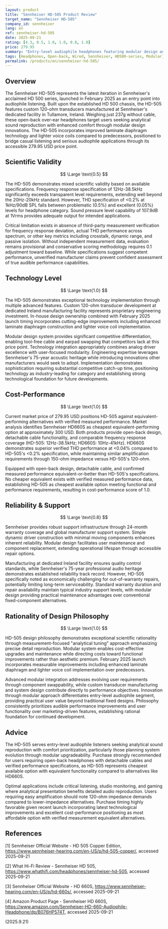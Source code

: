 ```yaml
---
layout: product
title: "Sennheiser HD-505 Product Review"
target_name: "Sennheiser HD-505"
company_id: sennheiser
lang: en
ref: sennheiser-hd-505
date: 2025-09-21
rating: [4.3, 0.5, 1.0, 1.0, 0.8, 1.0]
price: 279.95
summary: "Entry-level audiophile headphones featuring modular design and custom 120-ohm transducers, positioned between analytical neutrality and accessible comfort"
tags: [Headphones, Open-back, Wired, Sennheiser, HD500-series, Modular]
permalink: /products/en/sennheiser-hd-505/
---
```


## Overview

The Sennheiser HD-505 represents the latest iteration in Sennheiser's acclaimed HD 500 series, launched in February 2025 as an entry point into audiophile listening. Built upon the established HD 500 chassis, the HD-505 features custom 120-ohm transducers manufactured at Sennheiser's dedicated facility in Tullamore, Ireland. Weighing just 237g without cable, these open-back over-ear headphones target users seeking analytical sound reproduction with enhanced comfort through modular design innovations. The HD-505 incorporates improved laminate diaphragm technology and lighter voice coils compared to predecessors, positioned to bridge casual listening and serious audiophile applications through its accessible 279.95 USD price point.

## Scientific Validity

$$ \Large \text{0.5} $$

The HD-505 demonstrates mixed scientific validity based on available specifications. Frequency response specification of 12Hz-38.5kHz significantly exceeds transparent level requirements, extending well beyond the 20Hz-20kHz standard. However, THD specification of <0.2% at 1kHz/90dB SPL falls between problematic (0.5%) and excellent (0.05%) levels for headphone category. Sound pressure level capability of 107.9dB at 1Vrms provides adequate output for intended applications.

Critical limitation exists in absence of third-party measurement verification for frequency response deviation, actual THD performance across spectrum, or other key metrics including crosstalk, dynamic range, and passive isolation. Without independent measurement data, evaluation remains provisional and conservative scoring methodology requires 0.1 adjustment toward baseline. While specifications suggest competent performance, unverified manufacturer claims prevent confident assessment of true audible performance capabilities.

## Technology Level

$$ \Large \text{1.0} $$

The HD-505 demonstrates exceptional technology implementation through multiple advanced features. Custom 120-ohm transducer development at dedicated Ireland manufacturing facility represents proprietary engineering investment. In-house design ownership combined with February 2025 launch timing incorporates cutting-edge improvements including enhanced laminate diaphragm construction and lighter voice coil implementation.

Modular design system provides significant competitive differentiation, enabling tool-free cable and earpad swapping that competitors lack at this price point. Technology integration appropriately combines analog driver excellence with user-focused modularity. Engineering expertise leverages Sennheiser's 75-year acoustic heritage while introducing innovations other manufacturers would seek to adopt. Implementation demonstrates sophistication requiring substantial competitive catch-up time, positioning technology as industry-leading for category and establishing strong technological foundation for future developments.

## Cost-Performance

$$ \Large \text{1.0} $$

Current market price of 279.95 USD positions HD-505 against equivalent-performing alternatives with verified measured performance. Market analysis identifies Sennheiser HD660S as cheapest equivalent-performing option at approximately 300 USD. Both products provide open-back design, detachable cable functionality, and comparable frequency response coverage (HD-505: 12Hz-38.5kHz; HD660S: 10Hz-41kHz). HD660S demonstrates superior verified THD performance at <0.04% compared to HD-505's <0.2% specification, while maintaining similar amplification requirements through 150-ohm impedance versus HD-505's 120-ohm.

Equipped with open-back design, detachable cable, and confirmed measured performance equivalent-or-better than HD-505's specifications. No cheaper equivalent exists with verified measured performance data, establishing HD-505 as cheapest available option meeting functional and performance requirements, resulting in cost-performance score of 1.0.

## Reliability & Support

$$ \Large \text{0.8} $$

Sennheiser provides robust support infrastructure through 24-month warranty coverage and global manufacturer support system. Simple dynamic driver construction with minimal moving components enhances inherent reliability. Modular design facilitates user maintenance and component replacement, extending operational lifespan through accessible repair options.

Manufacturing at dedicated Ireland facility ensures quality control standards, while Sennheiser's 75-year professional audio heritage demonstrates established reliability track record. However, HD-505 specifically noted as economically challenging for out-of-warranty repairs, potentially limiting long-term serviceability. Standard warranty duration and repair availability maintain typical industry support levels, with modular design providing practical maintenance advantages over conventional fixed-component alternatives.

## Rationality of Design Philosophy

$$ \Large \text{1.0} $$

HD-505 design philosophy demonstrates exceptional scientific rationality through measurement-focused "analytical tuning" approach emphasizing precise detail reproduction. Modular system enables cost-effective upgrades and maintenance while directing costs toward functional improvements rather than aesthetic premium. February 2025 launch incorporates measurable improvements including enhanced laminate diaphragm and lighter voice coil implementation over predecessors.

Advanced modular integration addresses evolving user requirements through component swappability, while custom transducer manufacturing and system design contribute directly to performance objectives. Innovation through modular approach differentiates entry-level audiophile segment, providing practical user value beyond traditional fixed designs. Philosophy consistently prioritizes audible performance improvements and user functionality over marketing-driven features, establishing rational foundation for continued development.

## Advice

The HD-505 serves entry-level audiophile listeners seeking analytical sound reproduction with comfort prioritization, particularly those planning system evolution through modular upgradeability. Purchase strongly recommended for users requiring open-back headphones with detachable cables and verified performance specifications, as HD-505 represents cheapest available option with equivalent functionality compared to alternatives like HD660S.

Optimal applications include critical listening, studio monitoring, and gaming where analytical presentation benefits detailed audio reproduction. Users requiring easy amplification should note 120-ohm impedance demands compared to lower-impedance alternatives. Purchase timing highly favorable given recent launch incorporating latest technological improvements and excellent cost-performance positioning as most affordable option with verified measurement equivalent alternatives.

## References

[1] Sennheiser Official Website - HD 505 Copper Edition, https://www.sennheiser-hearing.com/en-US/p/hd-505-copper/, accessed 2025-09-21

[2] What Hi-Fi Review - Sennheiser HD 505, https://www.whathifi.com/headphones/sennheiser-hd-505, accessed 2025-09-21

[3] Sennheiser Official Website - HD 660S, https://www.sennheiser-hearing.com/en-US/p/hd-660s/, accessed 2025-09-21

[4] Amazon Product Page - Sennheiser HD 660S, https://www.amazon.com/Sennheiser-HD-660-Audiophile-Headphone/dp/B076HP574T, accessed 2025-09-21

(2025.9.21)